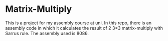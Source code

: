 # Matrix-Multiply
This is a project for my assembly course at uni. In this repo, there is an assembly code in which it calculates the result of 2 3*3 matrix-multiply with Sarrus rule. The assembly used is 8086.
